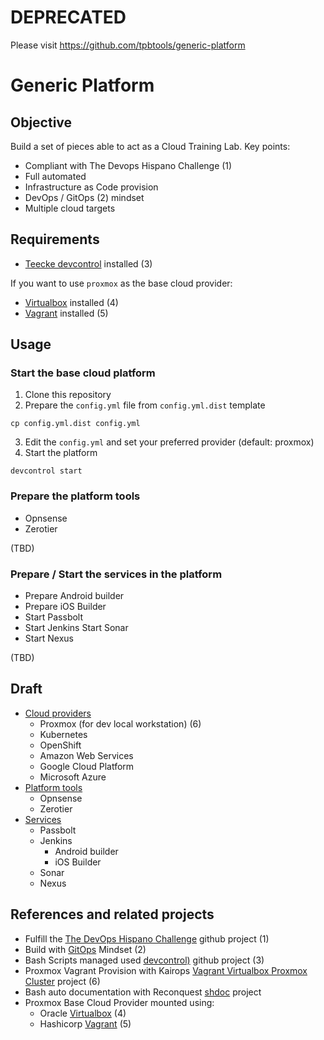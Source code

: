# DEPRECATED

Please visit https://github.com/tpbtools/generic-platform

# Generic Platform

## Objective

Build a set of pieces able to act as a Cloud Training Lab. Key points:

- Compliant with The Devops Hispano Challenge (1)
- Full automated
- Infrastructure as Code provision
- DevOps / GitOps (2) mindset
- Multiple cloud targets

## Requirements

- [Teecke devcontrol](https://github.com/ayudadigital/devcontrol) installed (3)

If you want to use `proxmox` as the base cloud provider:

- [Virtualbox](https://www.virtualbox.org) installed (4)
- [Vagrant](https://www.vagrantup.com) installed (5)

## Usage

### Start the base cloud platform

1. Clone this repository
2. Prepare the `config.yml` file from `config.yml.dist` template

```shell
cp config.yml.dist config.yml
```

3. Edit the `config.yml` and set your preferred provider (default: proxmox)
4. Start the platform

```shell
devcontrol start
```

### Prepare the platform tools

- Opnsense
- Zerotier

(TBD)

### Prepare / Start the services in the platform

- Prepare Android builder
- Prepare iOS Builder
- Start Passbolt
- Start Jenkins
  Start Sonar
- Start Nexus

(TBD)

## Draft

- [Cloud providers](base/base.md)
  - Proxmox (for dev local workstation) (6)
  - Kubernetes
  - OpenShift
  - Amazon Web Services
  - Google Cloud Platform
  - Microsoft Azure
- [Platform tools](tools/tools.md)
  - Opnsense
  - Zerotier
- [Services](services/services.md)
  - Passbolt
  - Jenkins
    - Android builder
    - iOS Builder
  - Sonar
  - Nexus

## References and related projects

- Fulfill the [The DevOps Hispano Challenge](https://github.com/devops-hispano/reto-devops]) github project (1)
- Build with [GitOps](https://www.weave.works/technologies/gitops/) Mindset (2)
- Bash Scripts managed used [devcontrol)](https://github.com/ayudadigital/devcontrol) github project (3)
- Proxmox Vagrant Provision with Kairops [Vagrant Virtualbox Proxmox Cluster](https://github.com/kairops/vagrant-virtualbox-proxmox-cluster) project (6)
- Bash auto documentation with Reconquest [shdoc](https://github.com/reconquest/shdoc) project
- Proxmox Base Cloud Provider mounted using:
  - Oracle [Virtualbox](https://www.virtualbox.org) (4)
  - Hashicorp [Vagrant](https://www.vagrantup.com) (5)
